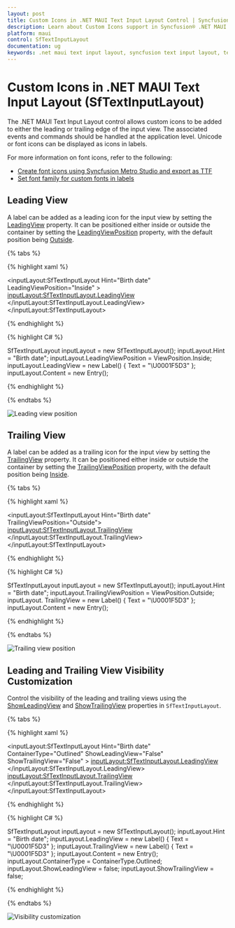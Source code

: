```yaml
---
layout: post
title: Custom Icons in .NET MAUI Text Input Layout Control | Syncfusion®
description: Learn about Custom Icons support in Syncfusion® .NET MAUI Text Input Layout (SfTextInputLayout) control and more.
platform: maui
control: SfTextInputLayout
documentation: ug
keywords: .net maui text input layout, syncfusion text input layout, text input layout maui, .net maui leading icon entry
---
```


# Custom Icons in .NET MAUI Text Input Layout (SfTextInputLayout)

The .NET MAUI Text Input Layout control allows custom icons to be added to either the leading or trailing edge of the input view. The associated events and commands should be handled at the application level. Unicode or font icons can be displayed as icons in labels.

For more information on font icons, refer to the following:
* [Create font icons using Syncfusion Metro Studio and export as TTF](https://help.syncfusion.com/metro-studio/export-icon-font)
* [Set font family for custom fonts in labels](https://learn.microsoft.com/en-us/dotnet/maui/user-interface/fonts?view=net-maui-7.0#display-font-icons)

## Leading View

A label can be added as a leading icon for the input view by setting the [LeadingView](https://help.syncfusion.com/cr/maui/Syncfusion.Maui.Core.SfTextInputLayout.html#Syncfusion_Maui_Core_SfTextInputLayout_LeadingView) property. It can be positioned either inside or outside the container by setting the [LeadingViewPosition](https://help.syncfusion.com/cr/maui/Syncfusion.Maui.Core.SfTextInputLayout.html#Syncfusion_Maui_Core_SfTextInputLayout_LeadingViewPosition) property, with the default position being [Outside](https://help.syncfusion.com/cr/maui/Syncfusion.Maui.Core.ViewPosition.html#Syncfusion_Maui_Core_ViewPosition_Outside).

{% tabs %} 

{% highlight xaml %} 

<inputLayout:SfTextInputLayout Hint="Birth date"
                               LeadingViewPosition="Inside" >
    <Entry />
    <inputLayout:SfTextInputLayout.LeadingView>
       <Label
           Text="&#x1F5D3;">     
       </Label>
    </inputLayout:SfTextInputLayout.LeadingView>
</inputLayout:SfTextInputLayout> 

{% endhighlight %}

{% highlight C# %} 

SfTextInputLayout inputLayout = new SfTextInputLayout();
inputLayout.Hint = "Birth date";
inputLayout.LeadingViewPosition = ViewPosition.Inside;
inputLayout.LeadingView = new Label() { Text = "\U0001F5D3" };
inputLayout.Content = new Entry(); 

{% endhighlight %}

{% endtabs %}

![Leading view position](images/CustomIcons/LeadingView.png)

## Trailing View

A label can be added as a trailing icon for the input view by setting the [TrailingView](https://help.syncfusion.com/cr/maui/Syncfusion.Maui.Core.SfTextInputLayout.html#Syncfusion_Maui_Core_SfTextInputLayout_TrailingView) property. It can be positioned either inside or outside the container by setting the [TrailingViewPosition](https://help.syncfusion.com/cr/maui/Syncfusion.Maui.Core.SfTextInputLayout.html#Syncfusion_Maui_Core_SfTextInputLayout_TrailingViewPosition) property, with the default position being [Inside](https://help.syncfusion.com/cr/maui/Syncfusion.Maui.Core.ViewPosition.html#Syncfusion_Maui_Core_ViewPosition_Inside).

{% tabs %}

{% highlight xaml %} 

<inputLayout:SfTextInputLayout Hint="Birth date"
                               TrailingViewPosition="Outside">
    <Entry  />
    <inputLayout:SfTextInputLayout.TrailingView>
      <Label
         Text="&#x1F5D3;">     
      </Label>
    </inputLayout:SfTextInputLayout.TrailingView>
</inputLayout:SfTextInputLayout> 

{% endhighlight %}

{% highlight C# %} 

SfTextInputLayout inputLayout = new SfTextInputLayout();
inputLayout.Hint = "Birth date";
inputLayout.TrailingViewPosition = ViewPosition.Outside; 
inputLayout. TrailingView = new Label() { Text = "\U0001F5D3" };
inputLayout.Content = new Entry(); 

{% endhighlight %}

{% endtabs %}

![Trailing view position](images/CustomIcons/TrailingView.png)

## Leading and Trailing View Visibility Customization

Control the visibility of the leading and trailing views using the [ShowLeadingView](https://help.syncfusion.com/cr/maui/Syncfusion.Maui.Core.SfTextInputLayout.html#Syncfusion_Maui_Core_SfTextInputLayout_ShowLeadingView) and [ShowTrailingView](https://help.syncfusion.com/cr/maui/Syncfusion.Maui.Core.SfTextInputLayout.html#Syncfusion_Maui_Core_SfTextInputLayout_ShowTrailingView) properties in `SfTextInputLayout`.

{% tabs %}

{% highlight xaml %} 

<inputLayout:SfTextInputLayout Hint="Birth date"
                               ContainerType="Outlined"
                               ShowLeadingView="False"
                               ShowTrailingView="False" >
   <Entry />
   <inputLayout:SfTextInputLayout.LeadingView>
      <Label
         Text="&#x1F5D3;">     
      </Label>
   </inputLayout:SfTextInputLayout.LeadingView>
   <inputLayout:SfTextInputLayout.TrailingView>
   <Label
      Text="&#x1F5D3;">     
   </Label>
   </inputLayout:SfTextInputLayout.TrailingView>
</inputLayout:SfTextInputLayout> 

{% endhighlight %}

{% highlight C# %} 

SfTextInputLayout inputLayout = new SfTextInputLayout();
inputLayout.Hint = "Birth date";
inputLayout.LeadingView = new Label() { Text = "\U0001F5D3" };
inputLayout.TrailingView = new Label() { Text = "\U0001F5D3" };
inputLayout.Content = new Entry();
inputLayout.ContainerType = ContainerType.Outlined;
inputLayout.ShowLeadingView = false;
inputLayout.ShowTrailingView = false;

{% endhighlight %}

{% endtabs %}

![Visibility customization](images/CustomIcons/LeadTrailCust.png)
